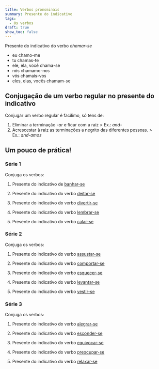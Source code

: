 ```yaml
---
title: Verbos pronominais
summary: Presente do indicativo
tags:
  - Os verbos
draft: true
show_toc: false
---
```

<article>
  
  Presente do indicativo do verbo *chamar-se* 
- eu chamo-me
- tu chamas-te
- ele, ela, você chama-se
- nós chamamo-nos
- vós chamais-vos
- eles, elas, vocês chamam-se

</article>

## Conjugação de um verbo regular no presente do indicativo

Conjugar um verbo regular é facílimo, só tens de:
1. Eliminar a terminação *-ar* e ficar com a raiz > Ex.: *and-*
2. Acrescestar à raiz as terminações a negrito das diferentes pessoas. > Ex.: *and-amos*

## Um pouco de prática!
 
### Série 1

Conjuga os verbos:

1. Presente do indicativo de [banhar-se](https://www.verbos-portugueses.info/pt/praticar/tempos.html#1487:banhar-se/1)
   
2. Presente do indicativo do verbo [deitar-se](https://www.verbos-portugueses.info/pt/praticar/tempos.html#1611:deitar-se/1)

3. Presente do indicativo do verbo [divertir-se
](https://www.verbos-portugueses.info/pt/praticar/tempos.html#440:divertir-se/1)

4. Presente do indicativo do verbo [lembrar-se](https://www.verbos-portugueses.info/pt/praticar/tempos.html#1402:lembrar-se/1)

5. Presente do indicativo do verbo [calar-se](https://www.verbos-portugueses.info/pt/praticar/tempos.html#851:calar-se/1)

### Série 2

Conjuga os verbos:

1. Presente do indicativo do verbo [assustar-se](https://www.verbos-portugueses.info/pt/praticar/tempos.html#851:calar-se/1)

2. Presente do indicativo do verbo [comportar-se](https://www.verbos-portugueses.info/pt/praticar/tempos.html#1815:comportar-se/1)

3. Presente do indicativo do verbo [esquecer-se](https://www.verbos-portugueses.info/pt/praticar/tempos.html#1712:esquecer-se/1) 

4. Presente do indicativo do verbo [levantar-se](https://www.verbos-portugueses.info/pt/praticar/tempos.html#362:levantar-se/1)

5. Presente do indicativo do verbo [vestir-se](https://www.verbos-portugueses.info/pt/praticar/tempos.html#994:vestir-se/1)

### Série 3

Conjuga os verbos:

1. Presente do indicativo do verbo [alegrar-se](https://www.verbos-portugueses.info/pt/praticar/tempos.html#816:alegrar-se/1)

2. Presente do indicativo do verbo [esconder-se](https://www.verbos-portugueses.info/pt/praticar/tempos.html#787:esconder-se/1)

3. Presente do indicativo do verbo [equivocar-se](https://www.verbos-portugueses.info/pt/praticar/tempos.html#1841:equivocar-se/1)

4. Presente do indicativo do verbo [preocupar-se](https://www.verbos-portugueses.info/pt/praticar/tempos.html#832:preocupar-se/1)

5. Presente do indicativo do verbo [relaxar-se](https://www.verbos-portugueses.info/pt/praticar/tempos.html#823:relaxar-se/1)

